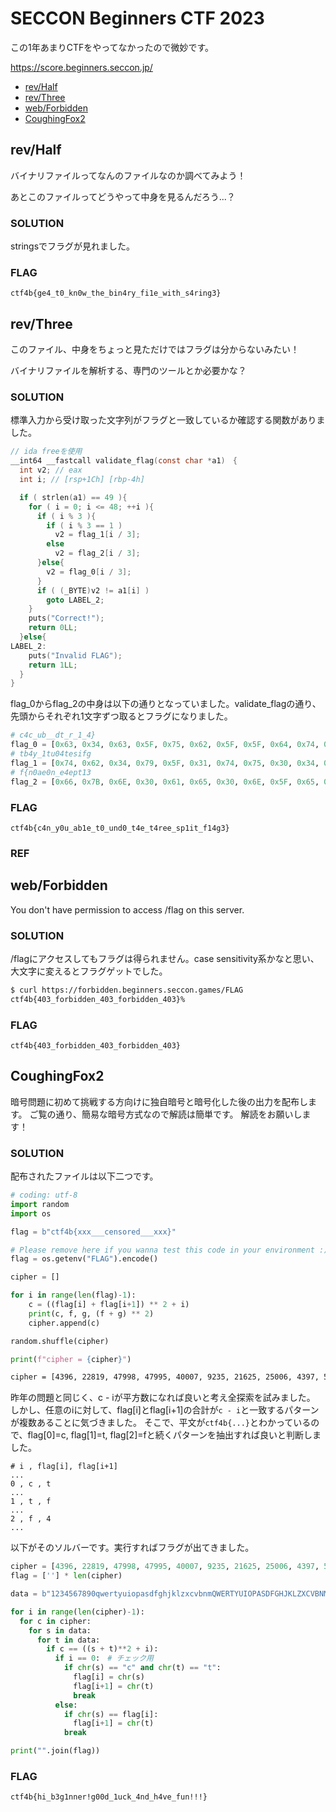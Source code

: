 # SECCON Beginners CTF 2023 <!-- omit in toc -->

この1年あまりCTFをやってなかったので微妙です。

https://score.beginners.seccon.jp/

- [rev/Half](#revhalf)
- [rev/Three](#revthree)
- [web/Forbidden](#webforbidden)
- [CoughingFox2](#coughingfox2)


## rev/Half

バイナリファイルってなんのファイルなのか調べてみよう！

あとこのファイルってどうやって中身を見るんだろう...？

### SOLUTION <!-- omit in toc -->

stringsでフラグが見れました。

### FLAG <!-- omit in toc -->

```
ctf4b{ge4_t0_kn0w_the_bin4ry_fi1e_with_s4ring3}
```


## rev/Three

このファイル、中身をちょっと見ただけではフラグは分からないみたい！

バイナリファイルを解析する、専門のツールとか必要かな？


### SOLUTION <!-- omit in toc -->

標準入力から受け取った文字列がフラグと一致しているか確認する関数がありました。

```c
// ida freeを使用
__int64 __fastcall validate_flag(const char *a1)　{
  int v2; // eax
  int i; // [rsp+1Ch] [rbp-4h]

  if ( strlen(a1) == 49 ){
    for ( i = 0; i <= 48; ++i ){
      if ( i % 3 ){
        if ( i % 3 == 1 )
          v2 = flag_1[i / 3];
        else
          v2 = flag_2[i / 3];
      }else{
        v2 = flag_0[i / 3];
      }
      if ( (_BYTE)v2 != a1[i] )
        goto LABEL_2;
    }
    puts("Correct!");
    return 0LL;
  }else{
LABEL_2:
    puts("Invalid FLAG");
    return 1LL;
  }
}
```

flag_0からflag_2の中身は以下の通りとなっていました。validate_flagの通り、先頭からそれぞれ1文字ずつ取るとフラグになりました。

```python
# c4c_ub__dt_r_1_4}
flag_0 = [0x63, 0x34, 0x63, 0x5F, 0x75, 0x62, 0x5F, 0x5F, 0x64, 0x74, 0x5F, 0x72, 0x5F, 0x31, 0x5F, 0x34, 0x7D]
# tb4y_1tu04tesifg
flag_1 = [0x74, 0x62, 0x34, 0x79, 0x5F, 0x31, 0x74, 0x75, 0x30, 0x34, 0x74, 0x65, 0x73, 0x69, 0x66, 0x67]
# f{n0ae0n_e4ept13
flag_2 = [0x66, 0x7B, 0x6E, 0x30, 0x61, 0x65, 0x30, 0x6E, 0x5F, 0x65, 0x34, 0x65, 0x70, 0x74, 0x31, 0x33]
```

### FLAG <!-- omit in toc -->

```
ctf4b{c4n_y0u_ab1e_t0_und0_t4e_t4ree_sp1it_f14g3}
```

### REF <!-- omit in toc -->


## web/Forbidden

You don't have permission to access /flag on this server.

### SOLUTION <!-- omit in toc -->

/flagにアクセスしてもフラグは得られません。case sensitivity系かなと思い、大文字に変えるとフラグゲットでした。

```bash
$ curl https://forbidden.beginners.seccon.games/FLAG
ctf4b{403_forbidden_403_forbidden_403}%
```

### FLAG <!-- omit in toc -->

```
ctf4b{403_forbidden_403_forbidden_403}
```

## CoughingFox2

暗号問題に初めて挑戦する方向けに独自暗号と暗号化した後の出力を配布します。 ご覧の通り、簡易な暗号方式なので解読は簡単です。 解読をお願いします！

### SOLUTION <!-- omit in toc -->

配布されたファイルは以下二つです。

```python
# coding: utf-8
import random
import os

flag = b"ctf4b{xxx___censored___xxx}"

# Please remove here if you wanna test this code in your environment :)
flag = os.getenv("FLAG").encode()

cipher = []

for i in range(len(flag)-1):
    c = ((flag[i] + flag[i+1]) ** 2 + i)
    print(c, f, g, (f + g) ** 2)
    cipher.append(c)

random.shuffle(cipher)

print(f"cipher = {cipher}")
```

```txt
cipher = [4396, 22819, 47998, 47995, 40007, 9235, 21625, 25006, 4397, 51534, 46680, 44129, 38055, 18513, 24368, 38451, 46240, 20758, 37257, 40830, 25293, 38845, 22503, 44535, 22210, 39632, 38046, 43687, 48413, 47525, 23718, 51567, 23115, 42461, 26272, 28933, 23726, 48845, 21924, 46225, 20488, 27579, 21636]
```

昨年の問題と同じく、c - iが平方数になれば良いと考え全探索を試みました。
しかし、任意のiに対して、flag[i]とflag[i+1]の合計が`c - i`と一致するパターンが複数あることに気づきました。
そこで、平文が`ctf4b{...}`とわかっているので、flag[0]=c, flag[1]=t, flag[2]=fと続くパターンを抽出すれば良いと判断しました。

```
# i , flag[i], flag[i+1]
...
0 , c , t
...
1 , t , f
...
2 , f , 4
...
```

以下がそのソルバーです。実行すればフラグが出てきました。

```python
cipher = [4396, 22819, 47998, 47995, 40007, 9235, 21625, 25006, 4397, 51534, 46680, 44129, 38055, 18513, 24368, 38451, 46240, 20758, 37257, 40830, 25293, 38845, 22503, 44535, 22210, 39632, 38046, 43687, 48413, 47525, 23718, 51567, 23115, 42461, 26272, 28933, 23726, 48845, 21924, 46225, 20488, 27579, 21636]
flag = [''] * len(cipher)

data = b"1234567890qwertyuiopasdfghjklzxcvbnmQWERTYUIOPASDFGHJKLZXCVBNM.,!@#$%^&*()_+-=[]{}|;':<>?/~`"

for i in range(len(cipher)-1):
  for c in cipher:
    for s in data:
      for t in data:
        if c == ((s + t)**2 + i):
          if i == 0:　# チェック用
            if chr(s) == "c" and chr(t) == "t":
              flag[i] = chr(s)
              flag[i+1] = chr(t)
              break
          else:
            if chr(s) == flag[i]:
              flag[i+1] = chr(t)
            break

print("".join(flag))

```

### FLAG <!-- omit in toc -->

```bash
ctf4b{hi_b3g1nner!g00d_1uck_4nd_h4ve_fun!!!}
```
